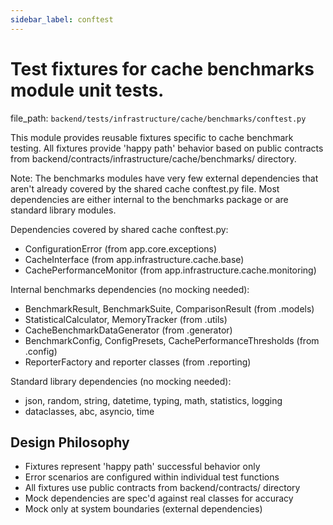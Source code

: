 ```yaml
---
sidebar_label: conftest
---
```


# Test fixtures for cache benchmarks module unit tests.

  file_path: `backend/tests/infrastructure/cache/benchmarks/conftest.py`

This module provides reusable fixtures specific to cache benchmark testing.
All fixtures provide 'happy path' behavior based on public contracts from
backend/contracts/infrastructure/cache/benchmarks/ directory.

Note: The benchmarks modules have very few external dependencies that aren't already
covered by the shared cache conftest.py file. Most dependencies are either internal
to the benchmarks package or are standard library modules.

Dependencies covered by shared cache conftest.py:
- ConfigurationError (from app.core.exceptions)
- CacheInterface (from app.infrastructure.cache.base)
- CachePerformanceMonitor (from app.infrastructure.cache.monitoring)

Internal benchmarks dependencies (no mocking needed):
- BenchmarkResult, BenchmarkSuite, ComparisonResult (from .models)
- StatisticalCalculator, MemoryTracker (from .utils)
- CacheBenchmarkDataGenerator (from .generator)
- BenchmarkConfig, ConfigPresets, CachePerformanceThresholds (from .config)
- ReporterFactory and reporter classes (from .reporting)

Standard library dependencies (no mocking needed):
- json, random, string, datetime, typing, math, statistics, logging
- dataclasses, abc, asyncio, time

## Design Philosophy

- Fixtures represent 'happy path' successful behavior only
- Error scenarios are configured within individual test functions
- All fixtures use public contracts from backend/contracts/ directory
- Mock dependencies are spec'd against real classes for accuracy
- Mock only at system boundaries (external dependencies)
